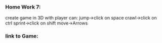 ### Home Work 7:
create game in 3D with player can:
jump->click on space 
crawl->click on ctrl
sprint->click on shift
move->Arrows

### link to Game:
